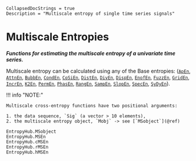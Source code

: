 ```@meta
CollapsedDocStrings = true
Description = "Multiscale entropy of single time series signals"
```
# Multiscale Entropies

__*Functions for estimating the multiscale entropy  of a univariate time series.*__

Multiscale entropy can be calculated using any of the Base entropies: 
    ([`ApEn`](@ref), [`AttnEn`](@ref), [`BubbEn`](@ref), [`CondEn`](@ref), [`CoSiEn`](@ref), [`DistEn`](@ref), [`DivEn`](@ref), 
    [`DispEn`](@ref), [`EnofEn`](@ref), [`FuzzEn`](@ref), [`GridEn`](@ref), [`IncrEn`](@ref), [`K2En`](@ref),
    [`PermEn`](@ref), [`PhasEn`](@ref), [`RangEn`](@ref), [`SampEn`](@ref), [`SlopEn`](@ref), [`SpecEn`](@ref), [`SyDyEn`](@ref)).

!!! info "NOTE:"

    Multiscale cross-entropy functions have two positional arguments:

    1. the data sequence, `Sig` (a vector > 10 elements),
    2. the multiscale entropy object, `Mobj` -> see [`MSobject`](@ref)



```@docs
EntropyHub.MSobject
EntropyHub.MSEn
EntropyHub.cMSEn
EntropyHub.rMSEn
EntropyHub.hMSEn
```

